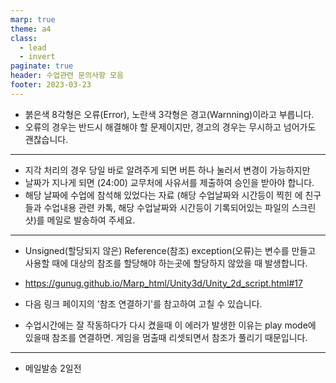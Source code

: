 ```yaml
---
marp: true
theme: a4
class:
  - lead
  - invert
paginate: true
header: 수업관련 문의사항 모음
footer: 2023-03-23
---
```


- 붉은색 8각형은 오류(Error), 노란색 3각형은 경고(Warnning)이라고 부릅니다.
- 오류의 경우는 반드시 해결해야 할 문제이지만, 경고의 경우는 무시하고 넘어가도 괜찮습니다.

---

- 지각 처리의 경우 당일 바로 알려주게 되면 버튼 하나 눌러서 변경이 가능하지만
- 날짜가 지나게 되면 (24:00) 교무처에 사유서를 제출하여 승인을 받아야 합니다.
- 해당 날짜에 수업에 참석해 있었다는 자료 (해당 수업날짜와 시간등이 찍힌 에 친구들과 수업내용 관련 카톡, 해당 수업날짜와 시간등이 기록되어있는 파일의 스크린샷)를 메일로 발송하여 주세요.

---

- Unsigned(할당되지 않은) Reference(참조) exception(오류)는 변수를 만들고 사용할 때에 대상의 참조를 할당해야 하는곳에 할당하지 않았을 때 발생합니다.

- https://gunug.github.io/Marp_html/Unity3d/Unity_2d_script.html#17
- 다음 링크 페이지의 '참조 연결하기'를 참고하여 고칠 수 있습니다.

- 수업시간에는 잘 작동하다가 다시 켰을때 이 에러가 발생한 이유는 play mode에 있을때 참조를 연결하면. 게임을 멈출때 리셋되면서 참조가 풀리기 때문입니다.

---

- 메일발송 2일전